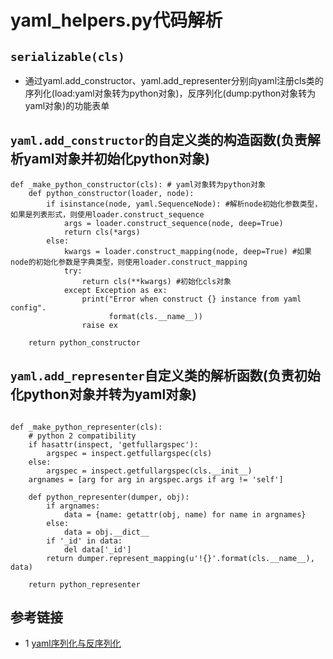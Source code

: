 # yaml_helpers.py代码解析

## `serializable(cls)`
* 通过yaml.add_constructor、yaml.add_representer分别向yaml注册cls类的序列化(load:yaml对象转为python对象)，反序列化(dump:python对象转为yaml对象)的功能表单

## `yaml.add_constructor`的自定义类的构造函数(负责解析yaml对象并初始化python对象)
```text
def _make_python_constructor(cls): # yaml对象转为python对象
    def python_constructor(loader, node):
        if isinstance(node, yaml.SequenceNode): #解析node初始化参数类型，如果是列表形式，则使用loader.construct_sequence
            args = loader.construct_sequence(node, deep=True)
            return cls(*args)
        else:
            kwargs = loader.construct_mapping(node, deep=True) #如果node的初始化参数是字典类型，则使用loader.construct_mapping
            try:
                return cls(**kwargs) #初始化cls对象
            except Exception as ex:
                print("Error when construct {} instance from yaml config".
                      format(cls.__name__))
                raise ex

    return python_constructor
```

## `yaml.add_representer`自定义类的解析函数(负责初始化python对象并转为yaml对象)
```text

def _make_python_representer(cls):
    # python 2 compatibility
    if hasattr(inspect, 'getfullargspec'):
        argspec = inspect.getfullargspec(cls)
    else:
        argspec = inspect.getfullargspec(cls.__init__)
    argnames = [arg for arg in argspec.args if arg != 'self']

    def python_representer(dumper, obj):
        if argnames:
            data = {name: getattr(obj, name) for name in argnames}
        else:
            data = obj.__dict__
        if '_id' in data:
            del data['_id']
        return dumper.represent_mapping(u'!{}'.format(cls.__name__), data)

    return python_representer
```

## 参考链接
* 1 [yaml序列化与反序列化](https://www.cnblogs.com/klb561/p/9326677.html)